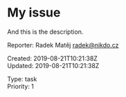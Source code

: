 # My issue

And this is the description.

Reporter: Radek Matěj <radek@nikdo.cz>  

Created: 2019-08-21T10:21:38Z  
Updated: 2019-08-21T10:21:38Z

Type: task  
Priority: 1
